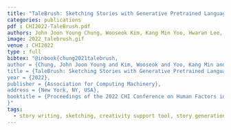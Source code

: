 ```yaml
---
title: "TaleBrush: Sketching Stories with Generative Pretrained Language Models (Conditionally accepted with minor revision)"
categories: publications
pdf : CHI2022-TaleBrush.pdf
authors: John Joon Young Chung, Wooseok Kim, Kang Min Yoo, Hwaran Lee, Eytan Adar, Minsuk Chang
image: 2022_talebrush.gif
venue : CHI2022
type : full
bibtex: "@inbook{chung2021talebrush,
author = {Chung, John Joon Young and Kim, Wooseok and Yoo, Kang Min and Lee, Hwaran and Adar, Eytan and Chang, Minsuk},
title = {TaleBrush: Sketching Stories with Generative Pretrained Language Models},
year = {2022},
publisher = {Association for Computing Machinery},
address = {New York, NY, USA},
booktitle = {Proceedings of the 2022 CHI Conference on Human Factors in Computing Systems}
}"
tags:
  - story writing, sketching, creativity support tool, story generation, controlled generation
---
```


